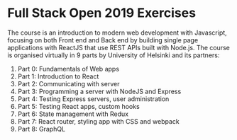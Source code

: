 # Full Stack Open 2019 Exercises

The course is an introduction to modern web development with Javascript, focusing on both Front end and Back end by building single page applications with ReactJS that use REST APIs built with Node.js. The course is organised virtually in 9 parts by University of Helsinki and its partners:

1. Part 0: Fundamentals of Web apps
2. Part 1: Introduction to React
3. Part 2: Communicating with server
4. Part 3: Programming a server with NodeJS and Express
5. Part 4: Testing Express servers, user administration
6. Part 5: Testing React apps, custom hooks
7. Part 6: State management with Redux
8. Part 7: React router, styling app with CSS and webpack
9. Part 8: GraphQL
